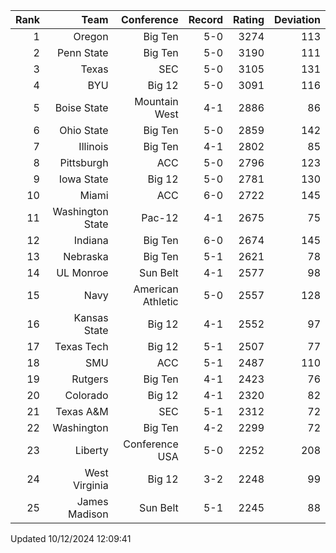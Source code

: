 | Rank  | Team                 | Conference           | Record   | Rating | Deviation |
| ---:  | ---:                 | ---:                 | ---:     | ---:   | ---:      |
| 1     | Oregon               | Big Ten              | 5-0      | 3274   | 113       |
| 2     | Penn State           | Big Ten              | 5-0      | 3190   | 111       |
| 3     | Texas                | SEC                  | 5-0      | 3105   | 131       |
| 4     | BYU                  | Big 12               | 5-0      | 3091   | 116       |
| 5     | Boise State          | Mountain West        | 4-1      | 2886   | 86        |
| 6     | Ohio State           | Big Ten              | 5-0      | 2859   | 142       |
| 7     | Illinois             | Big Ten              | 4-1      | 2802   | 85        |
| 8     | Pittsburgh           | ACC                  | 5-0      | 2796   | 123       |
| 9     | Iowa State           | Big 12               | 5-0      | 2781   | 130       |
| 10    | Miami                | ACC                  | 6-0      | 2722   | 145       |
| 11    | Washington State     | Pac-12               | 4-1      | 2675   | 75        |
| 12    | Indiana              | Big Ten              | 6-0      | 2674   | 145       |
| 13    | Nebraska             | Big Ten              | 5-1      | 2621   | 78        |
| 14    | UL Monroe            | Sun Belt             | 4-1      | 2577   | 98        |
| 15    | Navy                 | American Athletic    | 5-0      | 2557   | 128       |
| 16    | Kansas State         | Big 12               | 4-1      | 2552   | 97        |
| 17    | Texas Tech           | Big 12               | 5-1      | 2507   | 77        |
| 18    | SMU                  | ACC                  | 5-1      | 2487   | 110       |
| 19    | Rutgers              | Big Ten              | 4-1      | 2423   | 76        |
| 20    | Colorado             | Big 12               | 4-1      | 2320   | 82        |
| 21    | Texas A&M            | SEC                  | 5-1      | 2312   | 72        |
| 22    | Washington           | Big Ten              | 4-2      | 2299   | 72        |
| 23    | Liberty              | Conference USA       | 5-0      | 2252   | 208       |
| 24    | West Virginia        | Big 12               | 3-2      | 2248   | 99        |
| 25    | James Madison        | Sun Belt             | 5-1      | 2245   | 88        |

Updated 10/12/2024 12:09:41
